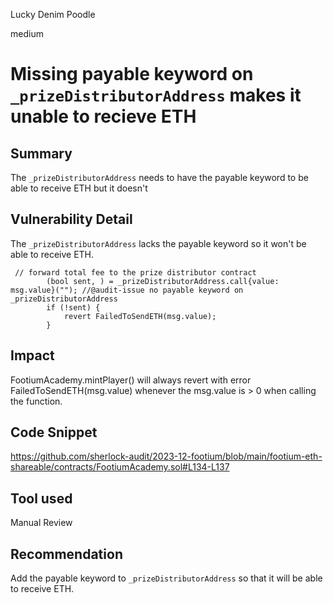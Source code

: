 Lucky Denim Poodle

medium

# Missing payable keyword on `_prizeDistributorAddress` makes it unable to recieve ETH

## Summary
The `_prizeDistributorAddress` needs to have the payable keyword to be able to receive ETH but it doesn't
## Vulnerability Detail
The `_prizeDistributorAddress` lacks the payable keyword so it won't be able to receive ETH.

```solidity
 // forward total fee to the prize distributor contract
        (bool sent, ) = _prizeDistributorAddress.call{value: msg.value}(""); //@audit-issue no payable keyword on _prizeDistributorAddress
        if (!sent) {
            revert FailedToSendETH(msg.value);
        }
```

## Impact
FootiumAcademy.mintPlayer() will always revert with error FailedToSendETH(msg.value) whenever the msg.value is > 0 when calling the function.
## Code Snippet
https://github.com/sherlock-audit/2023-12-footium/blob/main/footium-eth-shareable/contracts/FootiumAcademy.sol#L134-L137
## Tool used

Manual Review

## Recommendation
Add the payable keyword to `_prizeDistributorAddress` so that it will be able to receive ETH.